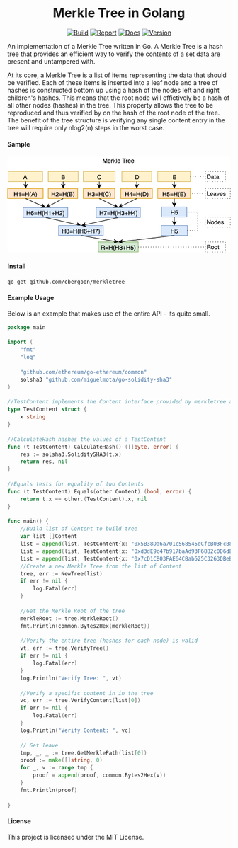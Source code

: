 <h1 align="center">Merkle Tree in Golang</h1>
<p align="center">
<a href="https://travis-ci.org/cbergoon/merkletree"><img src="https://travis-ci.org/cbergoon/merkletree.svg?branch=master" alt="Build"></a>
<a href="https://goreportcard.com/report/github.com/cbergoon/merkletree"><img src="https://goreportcard.com/badge/github.com/cbergoon/merkletree?1=1" alt="Report"></a>
<a href="https://godoc.org/github.com/cbergoon/merkletree"><img src="https://img.shields.io/badge/godoc-reference-brightgreen.svg" alt="Docs"></a>
<a href="#"><img src="https://img.shields.io/badge/version-0.1.0-brightgreen.svg" alt="Version"></a>
</p>

An implementation of a Merkle Tree written in Go. A Merkle Tree is a hash tree that provides an efficient way to verify
the contents of a set data are present and untampered with.

At its core, a Merkle Tree is a list of items representing the data that should be verified. Each of these items
is inserted into a leaf node and a tree of hashes is constructed bottom up using a hash of the nodes left and
right children's hashes. This means that the root node will effictively be a hash of all other nodes (hashes) in
the tree. This property allows the tree to be reproduced and thus verified by on the hash of the root node
of the tree. The benefit of the tree structure is verifying any single content entry in the tree will require only
nlog2(n) steps in the worst case.

#### Sample
![merkletree](merkle.png)

#### Install
```
go get github.com/cbergoon/merkletree
```

#### Example Usage
Below is an example that makes use of the entire API - its quite small.
```go
package main

import (
	"fmt"
	"log"

	"github.com/ethereum/go-ethereum/common"
	solsha3 "github.com/miguelmota/go-solidity-sha3"
)

//TestContent implements the Content interface provided by merkletree and represents the content stored in the tree.
type TestContent struct {
	x string
}

//CalculateHash hashes the values of a TestContent
func (t TestContent) CalculateHash() ([]byte, error) {
	res := solsha3.SoliditySHA3(t.x)
	return res, nil
}

//Equals tests for equality of two Contents
func (t TestContent) Equals(other Content) (bool, error) {
	return t.x == other.(TestContent).x, nil
}

func main() {
	//Build list of Content to build tree
	var list []Content
	list = append(list, TestContent{x: "0x5B38Da6a701c568545dCfcB03FcB875f56beddC4"})
	list = append(list, TestContent{x: "0xd3dE9c47b917baAd93F68B2c0D6dEe857D20b015"})
	list = append(list, TestContent{x: "0x7cD1CB03FAE64CBab525C3263DBeB821Afd64483"})
	//Create a new Merkle Tree from the list of Content
	tree, err := NewTree(list)
	if err != nil {
		log.Fatal(err)
	}

	//Get the Merkle Root of the tree
	merkleRoot := tree.MerkleRoot()
	fmt.Println(common.Bytes2Hex(merkleRoot))

	//Verify the entire tree (hashes for each node) is valid
	vt, err := tree.VerifyTree()
	if err != nil {
		log.Fatal(err)
	}
	log.Println("Verify Tree: ", vt)

	//Verify a specific content in in the tree
	vc, err := tree.VerifyContent(list[0])
	if err != nil {
		log.Fatal(err)
	}
	log.Println("Verify Content: ", vc)

	// Get leave
	tmp, _, _ := tree.GetMerklePath(list[0])
	proof := make([]string, 0)
	for _, v := range tmp {
		proof = append(proof, common.Bytes2Hex(v))
	}
	fmt.Println(proof)

}


```

#### License
This project is licensed under the MIT License.

